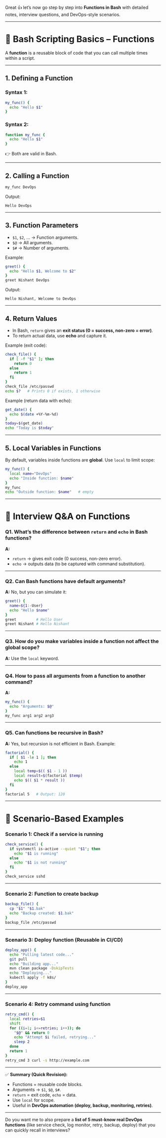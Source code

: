 Great 👍 let’s now go step by step into **Functions in Bash** with detailed notes, interview questions, and DevOps-style scenarios.

---

# 📝 Bash Scripting Basics – **Functions**

A **function** is a reusable block of code that you can call multiple times within a script.

---

## 1. **Defining a Function**

### Syntax 1:

```bash
my_func() {
  echo "Hello $1"
}
```

### Syntax 2:

```bash
function my_func {
  echo "Hello $1"
}
```

👉 Both are valid in Bash.

---

## 2. **Calling a Function**

```bash
my_func DevOps
```

Output:

```
Hello DevOps
```

---

## 3. **Function Parameters**

* `$1`, `$2`, … → Function arguments.
* `$@` → All arguments.
* `$#` → Number of arguments.

Example:

```bash
greet() {
  echo "Hello $1, Welcome to $2"
}
greet Nishant DevOps
```

Output:

```
Hello Nishant, Welcome to DevOps
```

---

## 4. **Return Values**

* In Bash, `return` gives an **exit status (0 = success, non-zero = error)**.
* To return actual data, use **echo** and capture it.

Example (exit code):

```bash
check_file() {
  if [ -f "$1" ]; then
    return 0
  else
    return 1
  fi
}
check_file /etc/passwd
echo $?   # Prints 0 if exists, 1 otherwise
```

Example (return data with echo):

```bash
get_date() {
  echo $(date +%Y-%m-%d)
}
today=$(get_date)
echo "Today is $today"
```

---

## 5. **Local Variables in Functions**

By default, variables inside functions are **global**.
Use `local` to limit scope:

```bash
my_func() {
  local name="DevOps"
  echo "Inside function: $name"
}
my_func
echo "Outside function: $name"   # empty
```

---

# 🔹 Interview Q\&A on Functions

### **Q1. What’s the difference between `return` and `echo` in Bash functions?**

**A:**

* `return` → gives exit code (0 success, non-zero error).
* `echo` → outputs data (to be captured with command substitution).

---

### **Q2. Can Bash functions have default arguments?**

**A:** No, but you can simulate it:

```bash
greet() {
  name=${1:-User}
  echo "Hello $name"
}
greet         # Hello User
greet Nishant # Hello Nishant
```

---

### **Q3. How do you make variables inside a function not affect the global scope?**

**A:** Use the `local` keyword.

---

### **Q4. How to pass all arguments from a function to another command?**

**A:**

```bash
my_func() {
  echo "Arguments: $@"
}
my_func arg1 arg2 arg3
```

---

### **Q5. Can functions be recursive in Bash?**

**A:** Yes, but recursion is not efficient in Bash. Example:

```bash
factorial() {
  if [ $1 -le 1 ]; then
    echo 1
  else
    local temp=$(( $1 - 1 ))
    local result=$(factorial $temp)
    echo $(( $1 * result ))
  fi
}
factorial 5   # Output: 120
```

---

# 🔹 Scenario-Based Examples

### **Scenario 1: Check if a service is running**

```bash
check_service() {
  if systemctl is-active --quiet "$1"; then
    echo "$1 is running"
  else
    echo "$1 is not running"
  fi
}
check_service sshd
```

---

### **Scenario 2: Function to create backup**

```bash
backup_file() {
  cp "$1" "$1.bak"
  echo "Backup created: $1.bak"
}
backup_file /etc/passwd
```

---

### **Scenario 3: Deploy function (Reusable in CI/CD)**

```bash
deploy_app() {
  echo "Pulling latest code..."
  git pull
  echo "Building app..."
  mvn clean package -DskipTests
  echo "Deploying..."
  kubectl apply -f k8s/
}
deploy_app
```

---

### **Scenario 4: Retry command using function**

```bash
retry_cmd() {
  local retries=$1
  shift
  for ((i=1; i<=retries; i++)); do
    "$@" && return 0
    echo "Attempt $i failed, retrying..."
    sleep 2
  done
  return 1
}
retry_cmd 3 curl -s http://example.com
```

---

✅ **Summary (Quick Revision):**

* Functions = reusable code blocks.
* Arguments → `$1`, `$@`, `$#`.
* `return` = exit code, `echo` = data.
* Use `local` for scope.
* Useful in **DevOps automation (deploy, backup, monitoring, retries)**.

---

Do you want me to also prepare a **list of 5 must-know real DevOps functions** (like service check, log monitor, retry, backup, deploy) that you can quickly recall in interviews?
